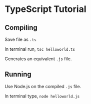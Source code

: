 # TypeScript Tutorial

## Compiling

Save file as `.ts`

In terminal run, `tsc helloworld.ts`

Generates an equivalent `.js` file.


## Running

Use Node.js on the compiled `.js` file.

In terminal type, `node helloworld.js`